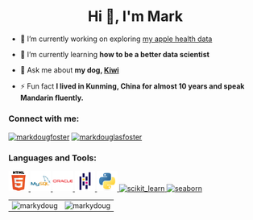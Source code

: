 <h1 align="center">Hi 👋, I'm Mark</h1>

- 🔭 I’m currently working on exploring [my apple health data](https://github.com/markydoug/my_apple_health)

- 🌱 I’m currently learning **how to be a better data scientist**

- 💬 Ask me about **my dog, [Kiwi](https://www.instagram.com/p/CfUDEIBr0x9/)**

- ⚡ Fun fact **I lived in Kunming, China for almost 10 years and speak Mandarin fluently.**

<h3 align="left">Connect with me:</h3>
<p align="left">
<a href="https://twitter.com/markdougfoster" target="blank"><img align="center" src="https://raw.githubusercontent.com/rahuldkjain/github-profile-readme-generator/master/src/images/icons/Social/twitter.svg" alt="markdougfoster" height="30" width="40" /></a>
<a href="https://linkedin.com/in/markdouglasfoster" target="blank"><img align="center" src="https://raw.githubusercontent.com/rahuldkjain/github-profile-readme-generator/master/src/images/icons/Social/linked-in-alt.svg" alt="markdouglasfoster" height="30" width="40" /></a>
</p>

<h3 align="left">Languages and Tools:</h3>
<p align="left"> <a href="https://www.w3.org/html/" target="_blank" rel="noreferrer"> <img src="https://raw.githubusercontent.com/devicons/devicon/master/icons/html5/html5-original-wordmark.svg" alt="html5" width="40" height="40"/> </a> <a href="https://www.mysql.com/" target="_blank" rel="noreferrer"> <img src="https://raw.githubusercontent.com/devicons/devicon/master/icons/mysql/mysql-original-wordmark.svg" alt="mysql" width="40" height="40"/> </a> <a href="https://www.oracle.com/" target="_blank" rel="noreferrer"> <img src="https://raw.githubusercontent.com/devicons/devicon/master/icons/oracle/oracle-original.svg" alt="oracle" width="40" height="40"/> </a> <a href="https://pandas.pydata.org/" target="_blank" rel="noreferrer"> <img src="https://raw.githubusercontent.com/devicons/devicon/2ae2a900d2f041da66e950e4d48052658d850630/icons/pandas/pandas-original.svg" alt="pandas" width="40" height="40"/> </a> <a href="https://www.python.org" target="_blank" rel="noreferrer"> <img src="https://raw.githubusercontent.com/devicons/devicon/master/icons/python/python-original.svg" alt="python" width="40" height="40"/> </a> <a href="https://scikit-learn.org/" target="_blank" rel="noreferrer"> <img src="https://upload.wikimedia.org/wikipedia/commons/0/05/Scikit_learn_logo_small.svg" alt="scikit_learn" width="40" height="40"/> </a> <a href="https://seaborn.pydata.org/" target="_blank" rel="noreferrer"> <img src="https://seaborn.pydata.org/_images/logo-mark-lightbg.svg" alt="seaborn" width="40" height="40"/> </a> </p>

<table>
    <tr>
        <td><img src="https://github-readme-stats.vercel.app/api?username=markydoug&theme=codeSTACKr&show_icons=true" alt="markydoug" /></td>
<td><img src="https://github-readme-streak-stats.herokuapp.com?user=markydoug&theme=dark&border_radius=4.7&mode=weekly" alt="markydoug" /></td>
  </tr>
</table>
